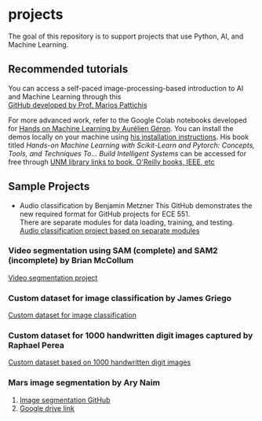 # projects
The goal of this repository is to support projects that use Python, AI, and Machine Learning.


## Recommended tutorials
You can access a self-paced image-processing-based introduction to AI and Machine Learning through this   
[GitHub developed by Prof. Marios Pattichis](https://github.com/pattichis/AIML)

For more advanced work, refer to the Google Colab notebooks developed for [Hands on Machine Learning by Aurélien Géron](https://github.com/ageron/handson-mlp). You can install the demos locally on your machine using [his installation instructions](https://github.com/ageron/handson-mlp/blob/main/INSTALL.md). His book titled <i>Hands-on Machine Learning with Scikit-Learn and Pytorch: Concepts, Tools, and Techniques To... Build Intelligent Systems</i>
can be accessed for free through [UNM library links to book, O'Reilly books, IEEE, etc](https://libguides.unm.edu/computer-science)

## Sample Projects

* Audio classification by Benjamin Metzner
This GitHub demonstrates the new required format for GitHub projects for ECE 551.<br>
There are separate modules for data loading, training, and testing.<br>
[Audio classification project based on separate modules](https://github.com/bman222112/ECE551)

### Video segmentation using SAM (complete) and SAM2 (incomplete) by Brian McCollum
[Video segmentation project](https://github.com/briyoon/ECE551-Video-Seg)

### Custom dataset for image classification by James Griego  
[Custom dataset for image classification](https://github.com/jgreg4/ML-ImageClassify-Tutorial)

### Custom dataset for 1000 handwritten digit images captured by Raphael Perea
[Custom dataset based on 1000 handwritten digit images](https://github.com/perear2/Custom-Dataset-Tutorial)

### Mars image segmentation by Ary Naim
1. [Image segmentation GitHub](https://github.com/naimaryan1/LunarMUnet)
2. [Google drive link](https://colab.research.google.com/drive/1aiZMAFvt1e5_HM59oQ0EtJy6HIflzMpB?usp=sharing)
